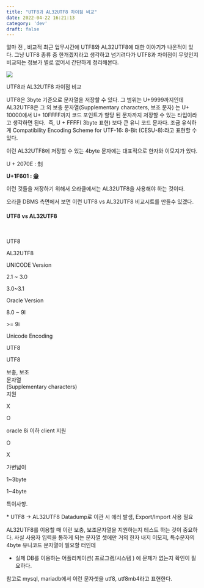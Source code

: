 ```yaml
---
title: "UTF8과 AL32UTF8 차이점 비교"
date: 2022-04-22 16:21:13
category: 'dev'
draft: false
---
```


얼마 전 , 비교적 최근 업무시간에 UTF8와 AL32UTF8에 대한 이야기가 나온적이 있다. 그냥 UTF8 종류 중 한개겠지라고 생각하고 넘기려다가 UTF8과 차이점이 무엇인지 비교되는 정보가 별로 없어서 간단하게 정리해본다.

![](https://blog.kakaocdn.net/dn/DQykl/btqYZ7tFPQP/KmDWd1JXwBPZcMPU8dTu81/img.png)

UTF8과 AL32UTF8 차이점 비교

UTF8은 3byte 기준으로 문자열을 저장할 수 있다. 그 범위는 U+9999까지인데  AL32UTF8은 그 외 보충 문자열(Supplementary characters, 보조 문자) 는 U+ 10000에서 U+ 10FFFF까지 코드 포인트가 할당 된 문자까지 저장할 수 있는 타입이라고 생각하면 된다.  즉, U + FFFF( 3byte 표현) 보다 큰 유니 코드 문자다. 조금 유식하게 Compatibility Encoding Scheme for UTF-16: 8-Bit (CESU-8):라고 표현할 수 있다.

이런 AL32UTF8에 저장할 수 있는 4byte 문자에는 대표적으로 한자와 이모지가 있다.

U + 2070E : 𠜎

**U+1F601 : [😁](https://apps.timwhitlock.info/emoji/tables/unicode#emoji-modal)**

이런 것들을 저장하기 위해서 오라클에서는 AL32UTF8을 사용해야 하는 것이다. 

오라클 DBMS 측면에서 보면 이런 UTF8 vs AL32UTF8 비교시트를 만들수 있겠다. 

#### **UTF8 vs AL32UTF8**

 

UTF8

AL32UTF8

UNICODE Version

2.1 ~ 3.0

3.0~3.1

Oracle Version

8.0 ~ 9l

\>= 9i

Unicode Encoding

UTF8

UTF8

보충, 보조  
문자열  
(Supplementary characters)  
지원

X

O

oracle 8i 이하 client 지원

O

X

가변넓이

1~3byte

1~4byte

특이사항.

\* UTF8 -> AL32UTF8 Datadump로 이관 시 에러 발생, Export/Import 사용 필요

AL32UTF8를 이용할 때 이런 보충, 보조문자열을 지원하는지 테스트 하는 것이 중요하다. 사실 사용자 입력을 통하게 되는 문자열 셋에만 거의 한자 내지 이모지, 특수문자의 4byte 유니코드 문자열이 필요할 터인데 

*   실제 DB를 이용하는 어플리케이션( 프로그램/시스템 ) 에 문제가 없는지 확인이 필요하다.

참고로 mysql, mariadb에서 이런 문자셋을 utf8, utf8mb4라고 표현한다.
